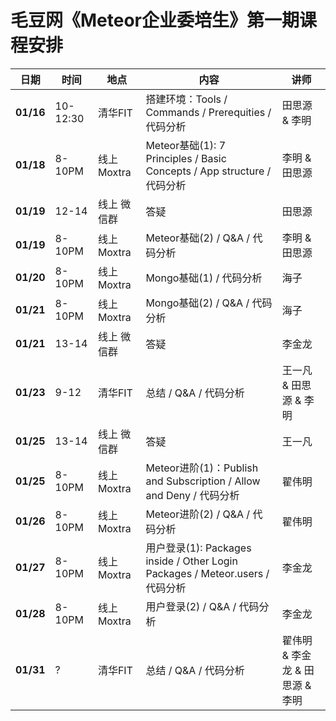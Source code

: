 # 毛豆网《Meteor企业委培生》第一期课程安排

| 日期  | 时间   | 地点 | 内容 | 讲师 |
|-------|-------|------|------|------|
| **01/16** |10-12:30 | 清华FIT | 搭建环境：Tools / Commands / Prerequities / 代码分析 | 田思源 & 李明  |
| **01/18** | 8-10PM  | 线上 Moxtra    | Meteor基础(1): 7 Principles / Basic Concepts / App structure / 代码分析     | 李明 & 田思源     |
| **01/19** | 12-14   | 线上 微信群  | 答疑  |田思源 |
| **01/19** | 8-10PM  | 线上 Moxtra | Meteor基础(2) / Q&A  / 代码分析 | 李明 & 田思源    |
| **01/20** | 8-10PM  | 线上 Moxtra    | Mongo基础(1) / 代码分析 | 海子 |
| **01/21** | 8-10PM  | 线上 Moxtra    | Mongo基础(2) / Q&A / 代码分析 | 海子 |
| **01/21** | 13-14   | 线上 微信群  | 答疑  | 李金龙 |
| **01/23** | 9-12 | 清华FIT | 总结 / Q&A / 代码分析 | 王一凡 & 田思源 & 李明 |
| **01/25** | 13-14   | 线上 微信群  | 答疑  | 王一凡 |
| **01/25** | 8-10PM  | 线上 Moxtra | Meteor进阶(1)：Publish and Subscription / Allow and Deny / 代码分析 | 翟伟明 |
| **01/26** | 8-10PM  | 线上 Moxtra | Meteor进阶(2) /  Q&A / 代码分析 | 翟伟明 |
| **01/27** | 8-10PM  | 线上 Moxtra | 用户登录(1): Packages inside / Other Login Packages / Meteor.users / 代码分析 | 李金龙 |
| **01/28** | 8-10PM  | 线上 Moxtra | 用户登录(2) /  Q&A / 代码分析 | 李金龙 |
| **01/31** | ?  | 清华FIT | 总结 / Q&A / 代码分析 | 翟伟明 & 李金龙 & 田思源 & 李明 |
